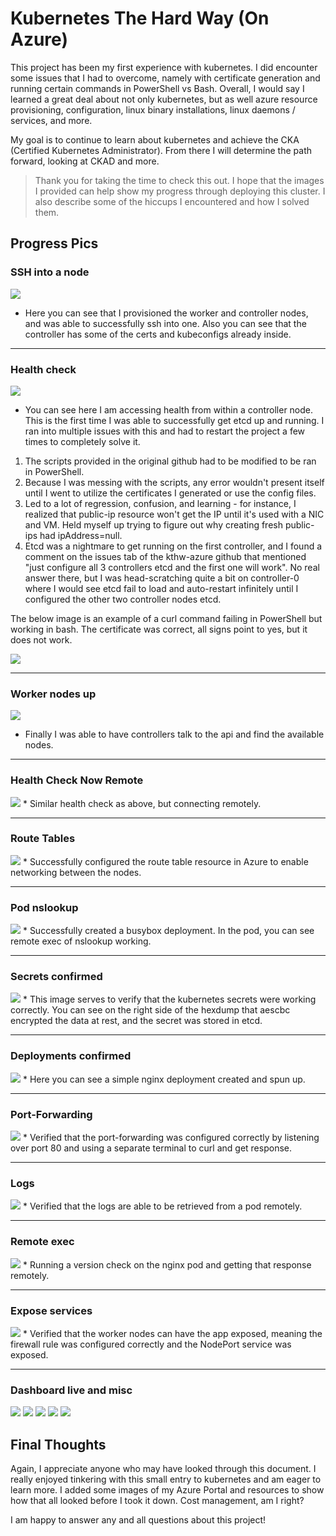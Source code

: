 # Kubernetes The Hard Way (On Azure)

This project has been my first experience with kubernetes. I did encounter some issues that I had to overcome, namely with certificate generation and running certain commands in PowerShell vs Bash. Overall, I would say I learned a great deal about not only kubernetes, but as well azure resource provisioning, configuration, linux binary installations, linux daemons / services, and more.

My goal is to continue to learn about kubernetes and achieve the CKA (Certified Kubernetes Administrator). From there I will determine the path forward, looking at CKAD and more.

> Thank you for taking the time to check this out. I hope that the images I provided can help show my progress through deploying this cluster. I also describe some of the hiccups I encountered and how I solved them.

## Progress Pics

### SSH into a node
<img src="https://i.imgur.com/n7oWyTu.png">

* Here you can see that I provisioned the worker and controller nodes, and was able to successfully ssh into one. Also you can see that the controller has some of the certs and kubeconfigs already inside.

---
### Health check
<img src="https://i.imgur.com/AUYDSi7.png">

* You can see here I am accessing health from within a controller node. This is the first time I was able to successfully get etcd up and running. I ran into multiple issues with this and had to restart the project a few times to completely solve it.

1. The scripts provided in the original github had to be modified to be ran in PowerShell.
2. Because I was messing with the scripts, any error wouldn't present itself until I went to utilize the certificates I generated or use the config files.
3. Led to a lot of regression, confusion, and learning - for instance, I realized that public-ip resource won't get the IP until it's used with a NIC and VM. Held myself up trying to figure out why creating fresh public-ips had ipAddress=null.
4. Etcd was a nightmare to get running on the first controller, and I found a comment on the issues tab of the kthw-azure github that mentioned "just configure all 3 controllers etcd and the first one will work". No real answer there, but I was head-scratching quite a bit on controller-0 where I would see etcd fail to load and auto-restart infinitely until I configured the other two controller nodes etcd.

The below image is an example of a curl command failing in PowerShell but working in bash. The certificate was correct, all signs point to yes, but it does not work.

<img src="https://i.imgur.com/gkkifwE.png">

---
### Worker nodes up
<img src="https://i.imgur.com/eZmOjU4.png">

* Finally I was able to have controllers talk to the api and find the available nodes.

---
### Health Check Now Remote
<img src="https://i.imgur.com/EbRCwxy.png">
* Similar health check as above, but connecting remotely.

---
### Route Tables
<img src="https://i.imgur.com/9WxAeXj.png">
* Successfully configured the route table resource in Azure to enable networking between the nodes.

---
### Pod nslookup
<img src="https://i.imgur.com/enl69cv.png">
* Successfully created a busybox deployment. In the pod, you can see remote exec of nslookup working.

---
### Secrets confirmed
<img src="https://i.imgur.com/EMlNX4P.png">
* This image serves to verify that the kubernetes secrets were working correctly. You can see on the right side of the hexdump that aescbc encrypted the data at rest, and the secret was stored in etcd.

---
### Deployments confirmed
<img src="https://i.imgur.com/jDpim6R.png">
* Here you can see a simple nginx deployment created and spun up.

---
### Port-Forwarding
<img src="https://i.imgur.com/pdzANQ3.png">
* Verified that the port-forwarding was configured correctly by listening over port 80 and using a separate terminal to curl and get response.

---
### Logs
<img src="https://i.imgur.com/XWJX3iN.png">
* Verified that the logs are able to be retrieved from a pod remotely.

---
### Remote exec
<img src="https://i.imgur.com/qlNeM5e.png">
* Running a version check on the nginx pod and getting that response remotely.

---
### Expose services
<img src="https://i.imgur.com/brHjs9R.png">
* Verified that the worker nodes can have the app exposed, meaning the firewall rule was configured correctly and the NodePort service was exposed.

---
### Dashboard live and misc
<img src="https://i.imgur.com/s8z9K0c.png">
<img src="https://i.imgur.com/hlWkJxX.png">
<img src="https://i.imgur.com/RVRE3IV.png">
<img src="https://i.imgur.com/xgIB62o.png">
<img src="https://i.imgur.com/nKBsiWX.png">

## Final Thoughts

Again, I appreciate anyone who may have looked through this document. I really enjoyed tinkering with this small entry to kubernetes and am eager to learn more. I added some images of my Azure Portal and resources to show how that all looked before I took it down. Cost management, am I right?

I am happy to answer any and all questions about this project!